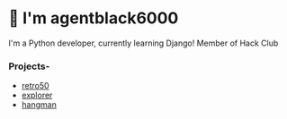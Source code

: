 # 👋 I'm agentblack6000
I'm a Python developer, currently learning Django!
Member of Hack Club

### Projects-
- [retro50](https://github.com/agentblack-6000/retro50)
- [explorer](https://github.com/agentblack-6000/explorer)
- [hangman](https://github.com/agentblack-6000/hangman)



<!---
agentblack-6000/agentblack-6000 is a ✨ special ✨ repository because its `README.md` (this file) appears on your GitHub profile.
You can click the Preview link to take a look at your changes.
--->
